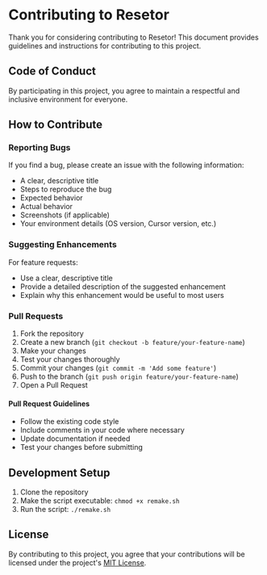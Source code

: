 # Contributing to Resetor

Thank you for considering contributing to Resetor! This document provides guidelines and instructions for contributing to this project.

## Code of Conduct

By participating in this project, you agree to maintain a respectful and inclusive environment for everyone.

## How to Contribute

### Reporting Bugs

If you find a bug, please create an issue with the following information:
- A clear, descriptive title
- Steps to reproduce the bug
- Expected behavior
- Actual behavior
- Screenshots (if applicable)
- Your environment details (OS version, Cursor version, etc.)

### Suggesting Enhancements

For feature requests:
- Use a clear, descriptive title
- Provide a detailed description of the suggested enhancement
- Explain why this enhancement would be useful to most users

### Pull Requests

1. Fork the repository
2. Create a new branch (`git checkout -b feature/your-feature-name`)
3. Make your changes
4. Test your changes thoroughly
5. Commit your changes (`git commit -m 'Add some feature'`)
6. Push to the branch (`git push origin feature/your-feature-name`)
7. Open a Pull Request

#### Pull Request Guidelines

- Follow the existing code style
- Include comments in your code where necessary
- Update documentation if needed
- Test your changes before submitting

## Development Setup

1. Clone the repository
2. Make the script executable: `chmod +x remake.sh`
3. Run the script: `./remake.sh`

## License

By contributing to this project, you agree that your contributions will be licensed under the project's [MIT License](LICENSE).
